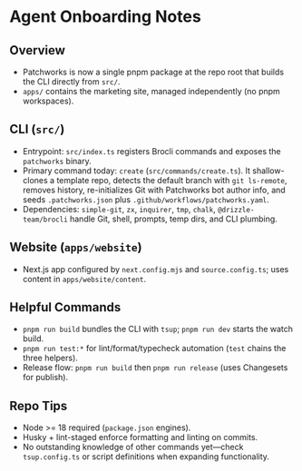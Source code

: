 # Agent Onboarding Notes

## Overview

- Patchworks is now a single pnpm package at the repo root that builds the CLI directly from `src/`.
- `apps/` contains the marketing site, managed independently (no pnpm workspaces).

## CLI (`src/`)

- Entrypoint: `src/index.ts` registers Brocli commands and exposes the `patchworks` binary.
- Primary command today: `create` (`src/commands/create.ts`). It shallow-clones a template repo, detects the default branch with `git ls-remote`, removes history, re-initializes Git with Patchworks bot author info, and seeds `.patchworks.json` plus `.github/workflows/patchworks.yaml`.
- Dependencies: `simple-git`, `zx`, `inquirer`, `tmp`, `chalk`, `@drizzle-team/brocli` handle Git, shell, prompts, temp dirs, and CLI plumbing.

## Website (`apps/website`)

- Next.js app configured by `next.config.mjs` and `source.config.ts`; uses content in `apps/website/content`.

## Helpful Commands

- `pnpm run build` bundles the CLI with `tsup`; `pnpm run dev` starts the watch build.
- `pnpm run test:*` for lint/format/typecheck automation (`test` chains the three helpers).
- Release flow: `pnpm run build` then `pnpm run release` (uses Changesets for publish).

## Repo Tips

- Node >= 18 required (`package.json` engines).
- Husky + lint-staged enforce formatting and linting on commits.
- No outstanding knowledge of other commands yet—check `tsup.config.ts` or script definitions when expanding functionality.
